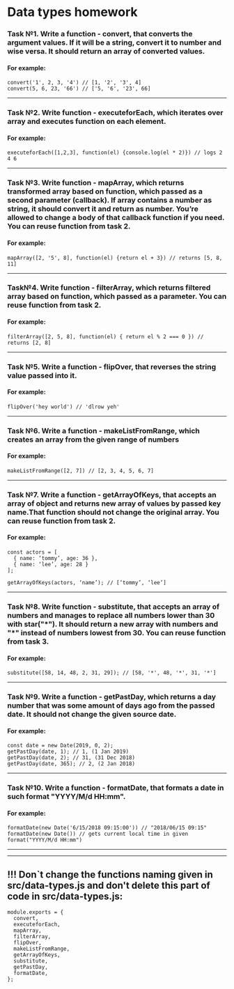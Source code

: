 # Data types homework

### Task №1. Write a function - convert, that converts the argument values. If it will be a string, convert it to number and wise versa. It should return an array of converted values.

#### For example:
```
convert('1', 2, 3, '4') // [1, '2', '3', 4]
convert(5, 6, 23, '66') // ['5, '6', '23', 66]
```
<hr>

### Task №2. Write function - executeforEach, which iterates over array and executes function on each element.

#### For example:
```
executeforEach([1,2,3], function(el) {console.log(el * 2)}) // logs 2 4 6
```
<hr>

### Task №3. Write function - mapArray, which returns transformed array based on function, which passed as a second parameter (callback). If array contains a number as string, it should convert it and return as number. You’re allowed to change a body of that callback function if you need. You can reuse function from task 2.

#### For example:
```
mapArray([2, '5', 8], function(el) {return el + 3}) // returns [5, 8, 11]
```
<hr>

### Task№4. Write function - filterArray, which returns filtered array based on function, which passed as a parameter. You can reuse function from task 2.

#### For example:
```
filterArray([2, 5, 8], function(el) { return el % 2 === 0 }) // returns [2, 8]
```
<hr>

### Task №5. Write a function - flipOver, that reverses the string value passed into it.

#### For example:
```
flipOver('hey world') // 'dlrow yeh'
```
<hr>

### Task №6. Write a function - makeListFromRange, which creates an array from the given range of numbers

#### For example:
```
makeListFromRange([2, 7]) // [2, 3, 4, 5, 6, 7]
```
<hr>

### Task №7. Write a function - getArrayOfKeys, that accepts an array of object and returns new array of values by passed key name.That function should not change the original array. You can reuse function from task 2. 

#### For example:
```
const actors = [
  { name: ‘tommy’, age: 36 },
  { name: ‘lee’, age: 28 }
];
 
getArrayOfKeys(actors, ‘name’); // [‘tommy’, ‘lee’]
```
<hr>

### Task №8. Write function - substitute, that accepts an array of numbers and manages to replace all numbers lower than 30 with star("&#42;"). It should return a new array with numbers and "&#42;" instead of numbers lowest from 30. You can reuse function from task 3.

#### For example:
```
substitute([58, 14, 48, 2, 31, 29]); // [58, '*', 48, '*', 31, '*']
```
<hr>

### Task №9. Write a function - getPastDay, which returns a day number that was some amount of days ago from the passed date. It should not change the given source date.

#### For example:
```
const date = new Date(2019, 0, 2);
getPastDay(date, 1); // 1, (1 Jan 2019)
getPastDay(date, 2); // 31, (31 Dec 2018)
getPastDay(date, 365); // 2, (2 Jan 2018)
```
<hr>

### Task №10. Write a function - formatDate, that formats a date in such format "YYYY/M/d HH:mm".

#### For example:
```
formatDate(new Date('6/15/2018 09:15:00')) // "2018/06/15 09:15"
formatDate(new Date()) // gets current local time in given format("YYYY/M/d HH:mm")
```

<hr>
<hr>

## !!! Don`t change the functions naming given in src/data-types.js and don't delete this part of code in src/data-types.js:
```
module.exports = {
  convert,
  executeforEach,
  mapArray,
  filterArray,
  flipOver,
  makeListFromRange,
  getArrayOfKeys,
  substitute,
  getPastDay,
  formatDate,
};
``` 